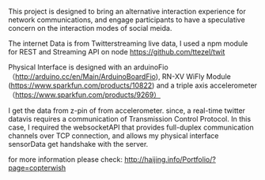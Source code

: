 This project is designed to bring an alternative interaction experience for network communications, and engage participants to have a speculative concern on the interaction modes of social meida.



The internet Data is from Twitterstreaming live data, I used a npm module for REST and Streaming API on node https://github.com/ttezel/twit

Physical Interface is designed with an arduinoFio（http://arduino.cc/en/Main/ArduinoBoardFio), RN-XV WiFly Module (https://www.sparkfun.com/products/10822) and a triple axis accelerometer（https://www.sparkfun.com/products/9269） 

I get the data from z-pin of from accelerometer. since, a real-time twitter datavis requires a communication of Transmission Control Protocol. In this case, I required the websocketAPI that provides full-duplex communication channels over TCP connection, and allows my physical interface sensorData get handshake with the server.


for more information please check:
http://haijing.info/Portfolio/?page=copterwish


